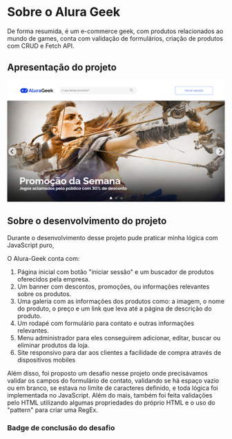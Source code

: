 # Sobre o Alura Geek
De forma resumida, é um e-commerce geek, com produtos relacionados ao mundo de games, conta com validação de formulários, criação de produtos com CRUD e Fetch API. 

## Apresentação do projeto
<img src="assets/css/imgs/screenshots/alura-geek-print2.png">

## Sobre o desenvolvimento do projeto
Durante o desenvolvimento desse projeto pude praticar minha lógica com JavaScript puro, 

O Alura-Geek conta com:
<ol>
  <li>
    Página inicial com botão "iniciar sessão" e um buscador de produtos oferecidos pela empresa.
  </li>
  <li>
    Um banner com descontos, promoções, ou informações relevantes sobre os produtos.
  </li>
  <li>
    Uma galeria com as informações dos produtos como: a imagem, o nome do produto, o preço e um link que leva até a página de descrição do produto.
  </li>
  <li>
    Um rodapé com formulário para contato e outras informações relevantes.
</li>
  <li>
    Menu administrador para eles conseguirem adicionar, editar, buscar ou eliminar produtos da loja.
  </li>
  <li>
    Site responsivo para dar aos clientes a facilidade de compra através de dispositivos mobiles
  </li>
</ol>

Além disso, foi proposto um desafio nesse projeto onde precisávamos validar os campos do formulário de contato, validando se há espaço vazio ou em branco, se estava no limite de caracteres definido, e toda lógica foi implementada no JavaScript. Além do mais, também foi feita validações pelo HTML utilizando algumas propriedades do próprio HTML e o uso do "pattern" para criar uma RegEx. 

### Badge de conclusão do desafio
